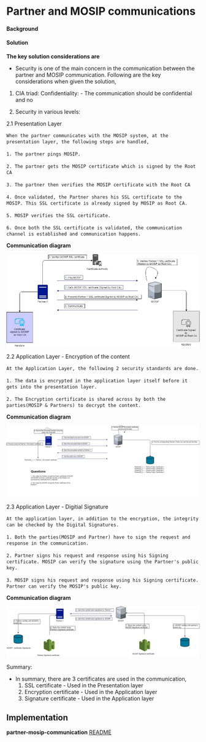 # Partner and MOSIP communications
#### Background

<TODO> 

#### Solution



**The key solution considerations are**

- Security is one of the main concern in the communication between the partner and MOSIP communication. Following are the key considerations when given the solution,

1. CIA triad:
	Confidentiality:
		- The communication should be confidential and no 

2. Security in various levels:

2.1 Presentation Layer

	When the partner communicates with the MOSIP system, at the presentation layer, the following steps are handled, 
	
	1. The partner pings MOSIP. 
	
	2. The partner gets the MOSIP certificate which is signed by the Root CA
	
	3. The partner then verifies the MOSIP certificate with the Root CA
	
	4. Once validated, the Partner shares his SSL certificate to the MOSIP. This SSL certificate is already signed by MOSIP as Root CA. 
	
	5. MOSIP verifies the SSL certificate. 
	
	6. Once both the SSL certificate is validated, the communication channel is established and communication happens. 
	

**Communication diagram**


![Communication diagram](_images/security/partner-mosip-communication_PresentationLayer.jpg)
	

2.2 Application Layer - Encryption of the content

	At the Application Layer, the following 2 security standards are done. 
	
	1. The data is encrypted in the application layer itself before it gets into the presentation layer. 
	
	2. The Encryption certificate is shared across by both the parties(MOSIP & Partners) to decrypt the content. 
	

**Communication diagram**


![Communication diagram](_images/security/partner-mosip-communication_AppLyr_encryption.jpg)
	

2.3 Application Layer - Digitial Signature

	At the application layer, in addition to the encryption, the integrity can be checked by the Digital Signatures. 
	
	1. Both the parties(MOSIP and Partner) have to sign the request and response in the communication. 
	
	2. Partner signs his request and response using his Signing certificate. MOSIP can verify the signature using the Partner's public key. 
	
	3. MOSIP signs his request and response using his Signing certificate. Partner can verify the MOSIP's public key. 
	

**Communication diagram**


![Communication diagram](_images/security/partner-mosip-communication_AppLyr_signatures.jpg)

Summary:

 - In summary, there are 3 certificates are used in the communication, 
	1. SSL certificate - Used in the Presentation layer
	2. Encryption certificate - Used in the Application layer
	3. Signature certificate - Used in the Application layer
	

## Implementation


**partner-mosip-communication** [README](../../../security/partner-mosip-communication/README.md)


